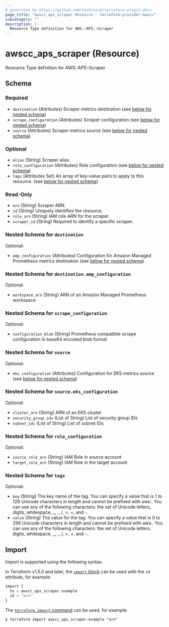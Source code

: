 ```yaml
---
# generated by https://github.com/hashicorp/terraform-plugin-docs
page_title: "awscc_aps_scraper Resource - terraform-provider-awscc"
subcategory: ""
description: |-
  Resource Type definition for AWS::APS::Scraper
---
```


# awscc_aps_scraper (Resource)

Resource Type definition for AWS::APS::Scraper



<!-- schema generated by tfplugindocs -->
## Schema

### Required

- `destination` (Attributes) Scraper metrics destination (see [below for nested schema](#nestedatt--destination))
- `scrape_configuration` (Attributes) Scraper configuration (see [below for nested schema](#nestedatt--scrape_configuration))
- `source` (Attributes) Scraper metrics source (see [below for nested schema](#nestedatt--source))

### Optional

- `alias` (String) Scraper alias.
- `role_configuration` (Attributes) Role configuration (see [below for nested schema](#nestedatt--role_configuration))
- `tags` (Attributes Set) An array of key-value pairs to apply to this resource. (see [below for nested schema](#nestedatt--tags))

### Read-Only

- `arn` (String) Scraper ARN.
- `id` (String) Uniquely identifies the resource.
- `role_arn` (String) IAM role ARN for the scraper.
- `scraper_id` (String) Required to identify a specific scraper.

<a id="nestedatt--destination"></a>
### Nested Schema for `destination`

Optional:

- `amp_configuration` (Attributes) Configuration for Amazon Managed Prometheus metrics destination (see [below for nested schema](#nestedatt--destination--amp_configuration))

<a id="nestedatt--destination--amp_configuration"></a>
### Nested Schema for `destination.amp_configuration`

Optional:

- `workspace_arn` (String) ARN of an Amazon Managed Prometheus workspace



<a id="nestedatt--scrape_configuration"></a>
### Nested Schema for `scrape_configuration`

Optional:

- `configuration_blob` (String) Prometheus compatible scrape configuration in base64 encoded blob format


<a id="nestedatt--source"></a>
### Nested Schema for `source`

Optional:

- `eks_configuration` (Attributes) Configuration for EKS metrics source (see [below for nested schema](#nestedatt--source--eks_configuration))

<a id="nestedatt--source--eks_configuration"></a>
### Nested Schema for `source.eks_configuration`

Optional:

- `cluster_arn` (String) ARN of an EKS cluster
- `security_group_ids` (List of String) List of security group IDs
- `subnet_ids` (List of String) List of subnet IDs



<a id="nestedatt--role_configuration"></a>
### Nested Schema for `role_configuration`

Optional:

- `source_role_arn` (String) IAM Role in source account
- `target_role_arn` (String) IAM Role in the target account


<a id="nestedatt--tags"></a>
### Nested Schema for `tags`

Optional:

- `key` (String) The key name of the tag. You can specify a value that is 1 to 128 Unicode characters in length and cannot be prefixed with aws:. You can use any of the following characters: the set of Unicode letters, digits, whitespace, _, ., /, =, +, and -.
- `value` (String) The value for the tag. You can specify a value that is 0 to 256 Unicode characters in length and cannot be prefixed with aws:. You can use any of the following characters: the set of Unicode letters, digits, whitespace, _, ., /, =, +, and -.

## Import

Import is supported using the following syntax:

In Terraform v1.5.0 and later, the [`import` block](https://developer.hashicorp.com/terraform/language/import) can be used with the `id` attribute, for example:

```terraform
import {
  to = awscc_aps_scraper.example
  id = "arn"
}
```

The [`terraform import` command](https://developer.hashicorp.com/terraform/cli/commands/import) can be used, for example:

```shell
$ terraform import awscc_aps_scraper.example "arn"
```
